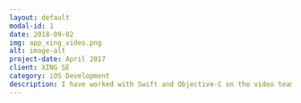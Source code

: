 ```yaml
---
layout: default
modal-id: 1
date: 2018-09-02
img: app_xing_video.png
alt: image-alt
project-date: April 2017
client: XING SE
category: iOS Development
description: I have worked with Swift and Objective-C on the video team to support other teams to show video content in the Xing app.</br></br>We started the video project using JWPlayer API for iOS and then switched to our own player using AVPlayer.
---
```

